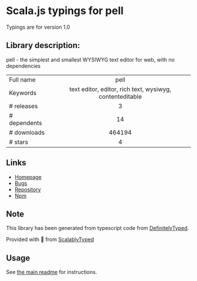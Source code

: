 
# Scala.js typings for pell

Typings are for version 1.0

## Library description:
pell - the simplest and smallest WYSIWYG text editor for web, with no dependencies

|                    |                 |
| ------------------ | :-------------: |
| Full name          | pell |
| Keywords           | text editor, editor, rich text, wysiwyg, contenteditable |
| # releases         | 3 |
| # dependents       | 14 |
| # downloads        | 464194 |
| # stars            | 4 |

## Links
- [Homepage](https://jaredreich.com/pell)
- [Bugs](https://github.com/jaredreich/pell/issues)
- [Repository](https://github.com/jaredreich/pell)
- [Npm](https://www.npmjs.com/package/pell)
    


## Note
This library has been generated from typescript code from [DefinitelyTyped](https://definitelytyped.org).

Provided with :purple_heart: from [ScalablyTyped](https://github.com/oyvindberg/ScalablyTyped)

## Usage
See [the main readme](../../readme.md) for instructions.


